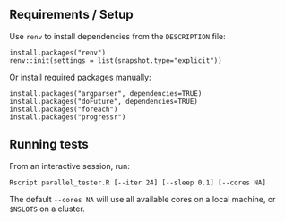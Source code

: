 
## Requirements / Setup

Use `renv` to install dependencies from the `DESCRIPTION` file:

```{r}
install.packages("renv")
renv::init(settings = list(snapshot.type="explicit"))
```

Or install required packages manually:

```{r}
install.packages("argparser", dependencies=TRUE)
install.packages("doFuture", dependencies=TRUE)
install.packages("foreach")
install.packages("progressr")
```

## Running tests

From an interactive session, run:

```{r}
Rscript parallel_tester.R [--iter 24] [--sleep 0.1] [--cores NA]
```

The default `--cores NA` will use all available cores on a local machine,
or `$NSLOTS` on a cluster. 

